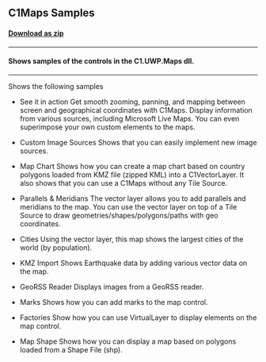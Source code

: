 ## C1Maps Samples
#### [Download as zip](https://downgit.github.io/#/home?url=https://github.com/GrapeCity/ComponentOne-UWP-Samples/tree/master/\C1.UWP.Maps\VB\MapsSamples)
____
#### Shows samples of the controls in the C1.UWP.Maps dll.
____
Shows the following samples

* See it in action
Get smooth zooming, panning, and mapping between screen and geographical coordinates with C1Maps. Display information from various sources, including Microsoft Live Maps. You can even superimpose your own custom elements to the maps.


* Custom Image Sources
Shows that you can easily implement new image sources.


* Map Chart
Shows how you can create a map chart based on country polygons loaded from KMZ file (zipped KML) into a C1VectorLayer. It also shows that you can use a C1Maps without any Tile Source.


* Parallels & Meridians
The vector layer allows you to add parallels and meridians to the map. You can use the vector layer on top of a Tile Source to draw geometries/shapes/polygons/paths with geo coordinates.


* Cities
Using the vector layer, this map shows the largest cities of the world (by population).


* KMZ Import
Shows Earthquake data by adding various vector data on the map.


* GeoRSS Reader
Displays images from a GeoRSS reader.


* Marks
Shows how you can add marks to the map control.


* Factories
Show how you can use VirtualLayer to display elements on the map control.


* Map Shape
Shows how you can display a map based on polygons loaded from a Shape File (shp).

